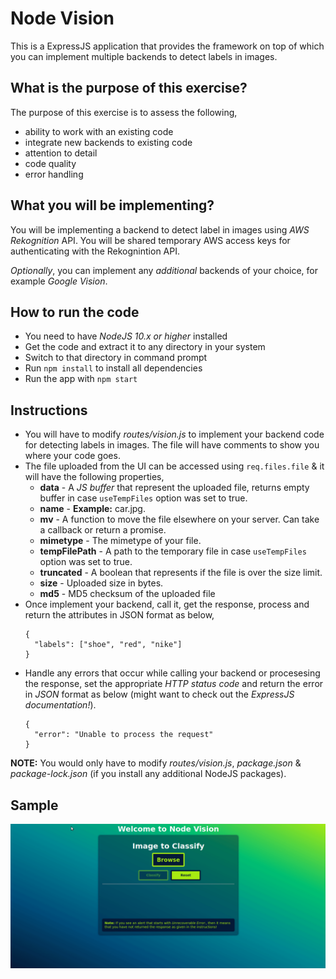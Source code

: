 # Node Vision

This is a ExpressJS application that provides the framework on top of which you can implement multiple backends to detect labels in images.

## What is the purpose of this exercise?

The purpose of this exercise is to assess the following,
  * ability to work with an existing code
  * integrate new backends to existing code
  * attention to detail
  * code quality
  * error handling

## What you will be implementing?

You will be implementing a backend to detect label in images using *AWS Rekognition* API. You will be shared temporary AWS access keys for authenticating with the Rekognintion API.

*Optionally*, you can implement any *additional* backends of your choice, for example *Google Vision*.

## How to run the code

* You need to have *NodeJS 10.x or higher* installed
* Get the code and extract it to any directory in your system
* Switch to that directory in command prompt
* Run `npm install` to install all dependencies
* Run the app with `npm start`

## Instructions

* You will have to modify *routes/vision.js* to implement your backend code for detecting labels in images. The file will have comments to show you where your code goes.
* The file uploaded from the UI can be accessed using `req.files.file` & it will have the following properties,
  - **data** - A *JS buffer* that represent the uploaded file, returns empty buffer in case `useTempFiles` option was set to true.
  - **name** - **Example:** car.jpg.
  - **mv** - A function to move the file elsewhere on your server. Can take a callback or return a promise.
  - **mimetype** - The mimetype of your file.
  - **tempFilePath** - A path to the temporary file in case `useTempFiles` option was set to true.
  - **truncated** - A boolean that represents if the file is over the size limit.
  - **size** - Uploaded size in bytes.
  - **md5** - MD5 checksum of the uploaded file
* Once implement your backend, call it, get the response, process and return the attributes in JSON format as below,
    ```
    {
      "labels": ["shoe", "red", "nike"]
    }
    ```
* Handle any errors that occur while calling your backend or procesesing the response, set the appropriate *HTTP status code* and return the error in *JSON* format as below (might want to check out the *ExpressJS documentation!*).
    ```
    {
      "error": "Unable to process the request"
    }
    ```

**NOTE:** You would only have to modify *routes/vision.js*, *package.json* & *package-lock.json* (if you install any additional NodeJS packages).

## Sample

![Sample](public/images/node-vision-sample.gif)
